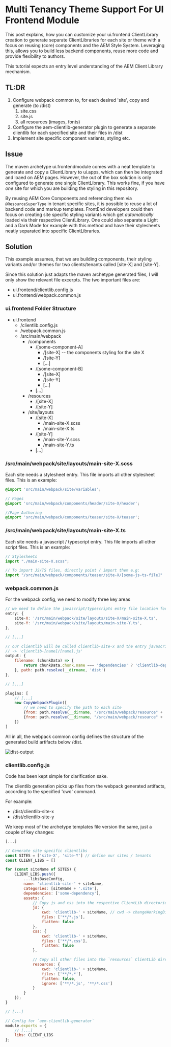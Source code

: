 # Multi Tenancy Theme Support For UI Frontend Module

This post explains, how you can customize your ui.frontend ClientLibrary creation to generate separate ClientLibraries
for each site or theme with a focus on reusing (core) components and the AEM Style System. Leveraging this, allows you
to build less backend components, reuse more code and provide flexibility to authors.

This tutorial expects an entry level understanding of the AEM Client Library mechanism.

## TL:DR

1. Configure webpack common to, for each desired 'site', copy and generate (to /dist)
    1. site.css
    2. site.js
    3. all resources (images, fonts)
2. Configure the aem-clientlib-generator plugin to generate a separate clientlib for each specified site and their files
   in /dist
3. Implement site specific component variants, styling etc.

## Issue

The maven archetype ui.frontendmodule comes with a neat template to generate and copy a ClientLibrary to ui.apps, which
can then be integrated and loaed on AEM pages. However, the out of the box solution is only configured to generate one
single ClientLibrary. This works fine, if you have *one* site for which you are building the styling in this repository.

By reusing AEM Core Components and referencing them via `@ResourceSuperType` in tenant specific sites, it is possible to
reuse a lot of backend code and markup templates. FrontEnd developers could then focus on creating site specific styling
variants which get *automatically* loaded via their respective ClientLibrary. One could also separate a Light and a Dark
Mode for example with this method and have their stylesheets neatly separated into specific ClientLibraries.

## Solution

This example assumes, that we are building components, their styling variants and/or themes for two clients/tenants
called [site-X] and [site-Y].

Since this solution just adapts the maven archetype generated files, I will only show the relevant file excerpts. The
two important files are:

- ui.frontend/clientlib.config.js
- ui.frontend/webpack.common.js

### ui.frontend Folder Structure

- ui.frontend
    - /clientlib.config.js
    - /webpack.common.js
    - /src/main/webpack
        - /components
            - /[some-component-A]
                - /[site-X] -- the components styling for the site X
                - /[site-Y]
                - [...]
            - /[some-component-B]
                - /[site-X]
                - /[site-Y]
                - [...]
            - [...]
        - /resources
            - /[site-X]
            - /[site-Y]
        - /site/layouts
            - /[site-X]
                - /main-site-X.scss
                - /main-site-X.ts
            - /[site-Y]
                - /main-site-Y.scss
                - /main-site-Y.ts
            - [...]

### /src/main/webpack/site/layouts/main-site-X.scss

Each site needs a stylesheet entry. This file imports all other stylesheet files. This is an example:

```scss
@import 'src/main/webpack/site/variables';

// Pages
@import 'src/main/webpack/components/header/site-X/header';

//Page Authoring
@import 'src/main/webpack/components/teaser/site-X/teaser';

```

### /src/main/webpack/site/layouts/main-site-X.ts

Each site needs a javascript / typescript entry. This file imports all other script files. This is an example:

```typescript
// Stylesheets
import "./main-site-X.scss";

// To import JS/TS files, directly point / import them e.g:
import "/src/main/webpack/components/teaser/site-X/[some-js-ts-file]"

```

### webpack.common.js

For the webpack config, we need to modify three key areas

```javascript
// we need to define the javascript/typescripts entry file location for each clientlib and their site.
entry: {
    site-X: '/src/main/webpack/site/layouts/site-X/main-site-X.ts',
    site-Y: '/src/main/webpack/site/layouts/main-site-Y.ts',
},

// [...]

// our clientlib will be called clientlib-site-x and the entry javascript file should be called site-x.js
// -> 'clientlib-[name]/[name].js'
output: {
    filename: (chunkData) => {
        return chunkData.chunk.name === 'dependencies' ? 'clientlib-dependencies/[name].js' : 'clientlib-[name]/[name].js';
    }, path: path.resolve(__dirname, 'dist')
},

// [...]

plugins: [
    // [...]
    new CopyWebpackPlugin([
        // we need to specify the path to each site
        {from: path.resolve(__dirname, "/src/main/webpack/resource" + '/site-X'), to: './clientlib-site-X'},
        {from: path.resolve(__dirname, "/src/main/webpack/resource" + '/site-Y'), to: './clientlib-site-Y'}
    ])
]
```

All in all, the webpack common config defines the structure of the generated build artifacts below /dist.

![dist-output](/images/aem/multi-tenancy-uifrontend/dist-output.png)

### clientlib.config.js

Code has been kept simple for clarification sake.

The clientlib generation picks up files from the webpack generated artifacts, according to the specified 'cwd' command.

For example:

- /dist/clientlib-site-x
- /dist/clientlib-site-y

We keep most of the archetype templates file version the same, just a couple of key changes:

```javascript
[...]

// Generate site specific clientlibs
const SITES = ['site-X', 'site-Y'] // define our sites / tenants
const CLIENT_LIBS = []

for (const siteName of SITES) {
    CLIENT_LIBS.push({
        ...libsBaseConfig,
        name: 'clientlib-site-' + siteName,
        categories: [siteName + '.site'],
        dependencies: ['some-dependency'],
        assets: {
            // Copy js and css into the respective ClientLib directories
            js: {
                cwd: 'clientlib-' + siteName, // cwd -> changeWorkingDirectory
                files: ['**/*.js'],
                flatten: false
            },
            css: {
                cwd: 'clientlib-' + siteName,
                files: ['**/*.css'],
                flatten: false
            },

            // Copy all other files into the `resources` ClientLib directory
            resources: {
                cwd: 'clientlib-' + siteName,
                files: ['**/*.*'],
                flatten: false,
                ignore: ['**/*.js', '**/*.css']
            }
        }
    });
}

// [...]

// Config for `aem-clientlib-generator`
module.exports = {
    // [...]
    libs: CLIENT_LIBS
};
```
